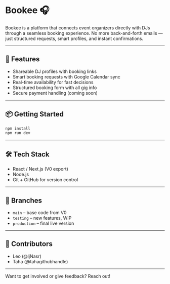 # Bookee 🎧

Bookee is a platform that connects event organizers directly with DJs through a seamless booking experience. No more back-and-forth emails — just structured requests, smart profiles, and instant confirmations.

---

## 🚀 Features

- Shareable DJ profiles with booking links  
- Smart booking requests with Google Calendar sync  
- Real-time availability for fast decisions  
- Structured booking form with all gig info  
- Secure payment handling (coming soon)

---

## 📦 Getting Started

```bash
npm install
npm run dev
```

---

## 🛠 Tech Stack

- React / Next.js (V0 export)  
- Node.js  
- Git + GitHub for version control

---

## 📂 Branches

- `main` – base code from V0  
- `testing` – new features, WIP  
- `production` – final live version

---

## 👥 Contributors

- Leo (@ljNasr)  
- Taha (@tahagithubhandle)

---

Want to get involved or give feedback? Reach out!